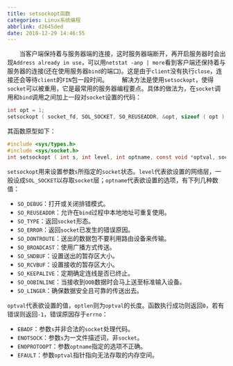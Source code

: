 ```yaml
---
title: setsockopt函数
categories: Linux系统编程
abbrlink: d2645ded
date: 2018-12-29 14:46:55
---
```

&emsp;&emsp;当客户端保持着与服务器端的连接，这时服务器端断开，再开启服务器时会出现`Address already in use`，可以用`netstat -anp | more`看到客户端还保持着与服务器的连接(还在使用服务器`bind`的端口)。这是由于`client`没有执行`close`，连接还会等待`client`的`FIN`包一段时间。
&emsp;&emsp;解决方法是使用`setsockopt`，使得`socket`可以被重用，它是最常用的服务器编程要点。具体的做法为，在`socket`调用和`bind`调用之间加上一段对`socket`设置的代码：

``` c
int opt = 1;
setsockopt ( socket_fd, SOL_SOCKET, SO_REUSEADDR, &opt, sizeof ( opt ) );
```

其函数原型如下：

``` c
#include <sys/types.h>
#include <sys/socket.h>
int setsockopt ( int s, int level, int optname, const void *optval, socklen_toptlen );
```

`setsockopt`用来设置参数`s`所指定的`socket`状态。`level`代表欲设置的网络层，一般设成`SOL_SOCKET`以存取`socket`层；`optname`代表欲设置的选项，有下列几种数值：

- `SO_DEBUG`：打开或关闭排错模式。
- `SO_REUSEADDR`：允许在`bind`过程中本地地址可重复使用。
- `SO_TYPE`：返回`socket`形态。
- `SO_ERROR`：返回`socket`已发生的错误原因。
- `SO_DONTROUTE`：送出的数据包不要利用路由设备来传输。
- `SO_BROADCAST`：使用广播方式传送。
- `SO_SNDBUF`：设置送出的暂存区大小。
- `SO_RCVBUF`：设置接收的暂存区大小。
- `SO_KEEPALIVE`：定期确定连线是否已终止。
- `SO_OOBINLINE`：当接收到`OOB`数据时会马上送至标准输入设备。
- `SO_LINGER`：确保数据安全且可靠的传送出去。

`optval`代表欲设置的值，`optlen`则为`optval`的长度。函数执行成功则返回`0`，若有错误则返回`-1`，错误原因存于`errno`：

- `EBADF`：参数`s`并非合法的`socket`处理代码。
- `ENOTSOCK`：参数`s`为一文件描述词，非`socket`。
- `ENOPROTOOPT`：参数`optname`指定的选项不正确。
- `EFAULT`：参数`optval`指针指向无法存取的内存空间。